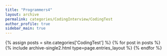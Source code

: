 ```yaml
---
title: "Programmers4"
layout: archive
permalink: categories/CodingInterview/CodingTest
author_profile: true
sidebar_main: true
---
```



{% assign posts = site.categories['CodingTest'] %}
{% for post in posts %} {% include archive-single2.html type=page.entries_layout %} {% endfor %}
